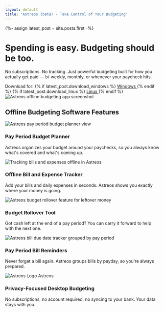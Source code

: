```yaml
---
layout: default
title: "Astreos (beta) - Take Control of Your Budgeting"
---
```

{%- assign latest_post = site.posts.first -%}

<div class="hero">
  <div class="hero-content">
    <h1>Spending is easy. Budgeting should be too.</h1>
    <p>No subscriptions. No tracking. Just powerful budgeting built for how you actually get paid — bi-weekly, monthly, or whenever your paycheck hits.</p>
    <div class="hero-downloads">
      <span class="download-label">Download for:</span>
      {% if latest_post.download_windows %}
        <a href="{{ latest_post.download_windows }}" class="btn btn-download windows" title="Download for Windows">
          <i class="fab fa-windows"></i>
          <span class="btn-label-inline">Windows</span>
        </a>
      {% endif %}
      {% if latest_post.download_linux %}
        <a href="{{ latest_post.download_linux }}" class="btn btn-download linux" title="Download for Linux">
          <i class="fab fa-linux"></i>
          <span class="btn-label-inline">Linux</span>
        </a>
      {% endif %}
    </div>
  </div>
  <img src="{{ '/assets/images/app-single.png' | relative_url }}" alt="Astreos offline budgeting app screenshot" class="hero-image">
</div>

<section id="features" class="content-section">
  <h2>Offline Budgeting Software Features</h2>

  <div class="feature-item image-left">
    <div class="feature-image">
      <img src="{{ '/assets/images/budget-overview.png' | relative_url }}" alt="Astreos pay period budget planner view">
    </div>
    <div class="feature-content">
      <h3>Pay Period Budget Planner</h3>
      <p>Astreos organizes your budget around your paychecks, so you always know what's covered and what's coming up.</p>
    </div>
  </div>

  <div class="feature-item image-right">
    <div class="feature-image">
      <img src="{{ '/assets/images/bills-section.png' | relative_url }}" alt="Tracking bills and expenses offline in Astreos">
    </div>
    <div class="feature-content">
      <h3>Offline Bill and Expense Tracker</h3>
      <p>Add your bills and daily expenses in seconds. Astreos shows you exactly where your money is going.</p>
    </div>
  </div>

  <div class="feature-item image-left">
    <div class="feature-image">
      <img src="{{ '/assets/images/rollover.png' | relative_url }}" alt="Astreos budget rollover feature for leftover money">
    </div>
    <div class="feature-content">
      <h3>Budget Rollover Tool</h3>
      <p>Got cash left at the end of a pay period? You can carry it forward to help with the next one.</p>
    </div>
  </div>

  <div class="feature-item image-right">
    <div class="feature-image">
      <img src="{{ '/assets/images/stay-on-top.png' | relative_url }}" alt="Astreos bill due date tracker grouped by pay period">
    </div>
    <div class="feature-content">
      <h3>Pay Period Bill Reminders</h3>
      <p>Never forget a bill again. Astreos groups bills by payday, so you're always prepared.</p>
    </div>
  </div>

</section>

<section id="control" class="feature-item-centered">
    <div class="centered-brand">
      <img src="{{ '/assets/images/logo.svg' | relative_url }}" alt="Astreos Logo" class="centered-brand-logo">
      <span class="centered-brand-text">Astreos</span>
    </div>
    <div class="feature-content">
      <h3>Privacy-Focused Desktop Budgeting</h3>
      <p>No subscriptions, no account required, no syncing to your bank. Your data stays with you.</p>
    </div>
  </section>
